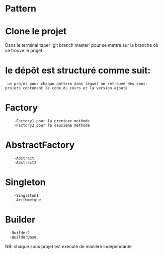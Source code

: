 # Pattern
# Clone le projet 
Dans le terminal taper 'git branch master' pour se mettre sur la branche où se trouve le projet
# le dépôt est structuré comme suit:
     un projet pour chaque pattern dans lequel on retrouve des sous-projets contenant le code du cours et la version ajouté
# Factory
        -Factory1 pour la premiere methode
        -Factory2 pour la deuxieme methode
# AbstractFactory
        -Abstract
        -Abstract2
# Singleton
        -Singleton1
        -Arithmetque
  # Builder
      -Builder2
      -BuilderBase

  NB: chaque sous projet est exécuté de manière indépendante
